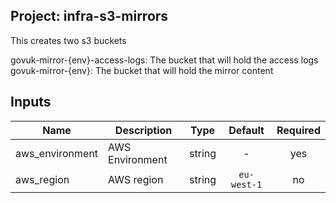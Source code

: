 ## Project: infra-s3-mirrors

This creates two s3 buckets

govuk-mirror-{env}-access-logs: The bucket that will hold the access logs
govuk-mirror-{env}: The bucket that will hold the mirror content



## Inputs

| Name | Description | Type | Default | Required |
|------|-------------|:----:|:-----:|:-----:|
| aws_environment | AWS Environment | string | - | yes |
| aws_region | AWS region | string | `eu-west-1` | no |

